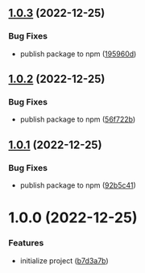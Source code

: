 ## [1.0.3](https://github.com/js-omar/prettier-config/compare/v1.0.2...v1.0.3) (2022-12-25)

### Bug Fixes

- publish package to npm ([195960d](https://github.com/js-omar/prettier-config/commit/195960d99532fe790fcd34a2d7f52615ddcf5e5f))

## [1.0.2](https://github.com/js-omar/prettier-config/compare/v1.0.1...v1.0.2) (2022-12-25)

### Bug Fixes

- publish package to npm ([56f722b](https://github.com/js-omar/prettier-config/commit/56f722bc329337a9b212cc3ace774d4d11d0e0b2))

## [1.0.1](https://github.com/js-omar/prettier-config/compare/v1.0.0...v1.0.1) (2022-12-25)

### Bug Fixes

- publish package to npm ([92b5c41](https://github.com/js-omar/prettier-config/commit/92b5c41316dcba8bb927b3b9ff40c5b7bb9a5664))

# 1.0.0 (2022-12-25)

### Features

- initialize project ([b7d3a7b](https://github.com/js-omar/prettier-config/commit/b7d3a7bb7f8f0079aa08aaf191e10c8b6704a933))
